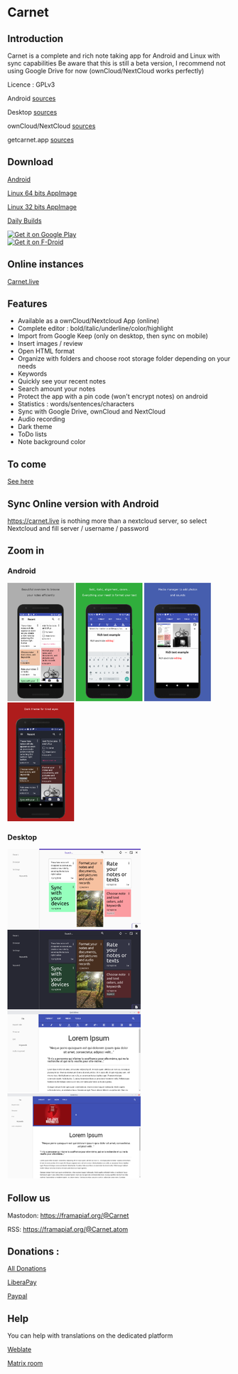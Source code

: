 # Carnet


## Introduction

Carnet is a complete and rich note taking app for Android and Linux with sync capabilities
Be aware that this is still a beta version, I recommend not using Google Drive for now (ownCloud/NextCloud works perfectly)

Licence : GPLv3

Android [sources](../../../CarnetAndroid)

Desktop [sources](../../../CarnetElectron)

ownCloud/NextCloud [sources](../../../CarnetNextcloud)

getcarnet.app [sources](../../..//PhieF/CarnetLive)

## Download

[Android](https://qn.phie.ovh/binaries/android/current.apk)

[Linux 64 bits AppImage](https://qn.phie.ovh/binaries/desktop/current64.AppImage)

[Linux 32 bits AppImage](https://qn.phie.ovh/binaries/desktop/current32.AppImage)

[Daily Builds](https://qn.phie.ovh/binaries)


[<img src="https://play.google.com/intl/en_us/badges/images/generic/en_badge_web_generic.png" alt="Get it on Google Play" height="60">](https://play.google.com/store/apps/details?id=com.spisoft.quicknote)	 
 [<img src="https://f-droid.org/badge/get-it-on.png" alt="Get it on F-Droid" height="60">](https://f-droid.org/app/com.spisoft.quicknote)

## Online instances

[Carnet.live](https://carnet.live)


## Features

- Available as a ownCloud/Nextcloud App (online)
- Complete editor : bold/italic/underline/color/highlight
- Import from Google Keep (only on desktop, then sync on mobile)
- Insert images / review
- Open HTML format
- Organize with folders and choose root storage folder depending on your needs
- Keywords
- Quickly see your recent notes
- Search amount your notes
- Protect the app with a pin code (won't encrypt notes) on android
- Statistics : words/sentences/characters
- Sync with Google Drive, ownCloud and NextCloud
- Audio recording
- Dark theme
- ToDo lists
- Note background color

## To come

[See here](TODO.md)



## Sync Online version with Android

https://carnet.live is nothing more than a nextcloud server, so select Nextcloud and fill server / username / password


## Zoom in




### Android


<img  src="intro/android/1.png" alt="android overview" width="150"> <img  src="intro/android/2.png" alt="android overview" width="150"> <img  src="intro/android/3.png" alt="android overview" width="150"> <img  src="intro/android/4.png" alt="android overview" width="150">




### Desktop

<img  src="intro/overview.png"  width="300"/> <img  src="intro/overview-dark.png"  width="300"/> <img src="intro/deskeditor.png" alt="desktop editor" width="300"> <img src="intro/mediamanager.png" width="300"/>



## Follow us

Mastodon: https://framapiaf.org/@Carnet

RSS: https://framapiaf.org/@Carnet.atom

## Donations :


[All Donations](https://donation.carnet.live)

[LiberaPay](https://liberapay.com/Phie)


[Paypal](https://www.paypal.com/cgi-bin/webscr?cmd=_s-xclick&hosted_button_id=YMHT55NSCLER6)

## Help

You can help with translations on the dedicated platform

[Weblate](https://weblate.lostpod.me)

[Matrix room](https://matrix.to/#/#carnet:gauchiste.club)
